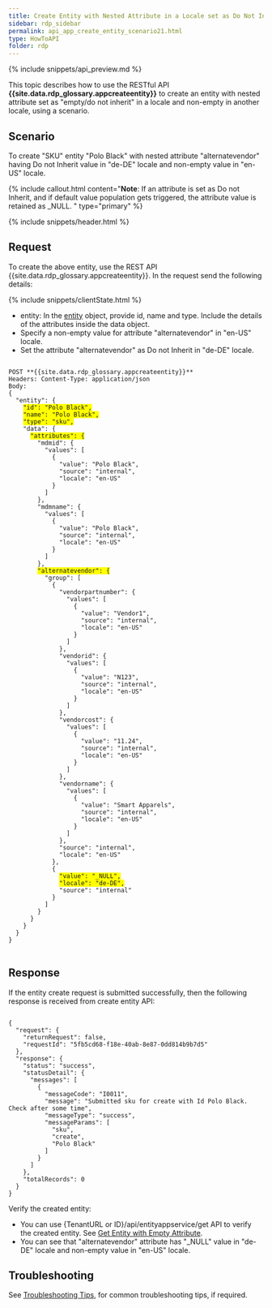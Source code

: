 ```yaml
---
title: Create Entity with Nested Attribute in a Locale set as Do Not Inherit
sidebar: rdp_sidebar
permalink: api_app_create_entity_scenario21.html
type: HowToAPI
folder: rdp
---
```


{% include snippets/api_preview.md %}

This topic describes how to use the RESTful API **{{site.data.rdp_glossary.appcreateentity}}** to create an entity with nested attribute set as "empty/do not inherit" in a locale and non-empty in another locale, using a scenario. 

## Scenario

To create "SKU" entity "Polo Black" with nested attribute "alternatevendor" having Do not Inherit value in "de-DE" locale and non-empty value in "en-US" locale. 

{% include callout.html content="**Note**: If an attribute is set as Do not Inherit, and if default value population gets triggered, the attribute value is retained as _NULL.
" type="primary" %}

{% include snippets/header.html %}

## Request

To create the above entity, use the REST API {{site.data.rdp_glossary.appcreateentity}}. In the request send the following details:
  
{% include snippets/clientState.html %}
* entity: In the [entity](api_entity_object_structure.html) object, provide id, name and type. Include the details of the attributes inside the data object. 
* Specify a non-empty value for attribute "alternatevendor" in "en-US" locale.
* Set the attribute "alternatevendor" as Do not Inherit in "de-DE" locale.

<pre>
<code>
POST **{{site.data.rdp_glossary.appcreateentity}}**
Headers: Content-Type: application/json
Body:
{
  "entity": {
    <span style="background-color: #FFFF00">"id": "Polo Black",</span>
    <span style="background-color: #FFFF00">"name": "Polo Black",</span>
    <span style="background-color: #FFFF00">"type": "sku",</span>
    "data": {
      <span style="background-color: #FFFF00">"attributes": {</span>
        "mdmid": {
          "values": [
            {
              "value": "Polo Black",
              "source": "internal",
              "locale": "en-US"
            }
          ]
        },
        "mdmname": {
          "values": [
            {
              "value": "Polo Black",
              "source": "internal",
              "locale": "en-US"
            }
          ]
        },
        <span style="background-color: #FFFF00">"alternatevendor": {</span>
          "group": [
            {
              "vendorpartnumber": {
                "values": [
                  {
                    "value": "Vendor1",
                    "source": "internal",
                    "locale": "en-US"
                  }
                ]
              },
              "vendorid": {
                "values": [
                  {
                    "value": "N123",
                    "source": "internal",
                    "locale": "en-US"
                  }
                ]
              },
              "vendorcost": {
                "values": [
                  {
                    "value": "11.24",
                    "source": "internal",
                    "locale": "en-US"
                  }
                ]
              },
              "vendorname": {
                "values": [
                  {
                    "value": "Smart Apparels",
                    "source": "internal",
                    "locale": "en-US"
                  }
                ]
              },
              "source": "internal",
              "locale": "en-US"
            },
            {
              <span style="background-color: #FFFF00">"value": "_NULL",</span>
              <span style="background-color: #FFFF00">"locale": "de-DE",</span>
              "source": "internal"
            }
          ]
        }
      }
    }
  }
}
</code>
</pre> 

## Response

If the entity create request is submitted successfully, then the following response is received from create entity API:

<pre><code>
{
  "request": {
    "returnRequest": false,
    "requestId": "5fb5cd68-f18e-40ab-8e87-0dd814b9b7d5"
  },
  "response": {
    "status": "success",
    "statusDetail": {
      "messages": [
        {
          "messageCode": "I0011",
          "message": "Submitted sku for create with Id Polo Black. Check after some time",
          "messageType": "success",
          "messageParams": [
            "sku",
            "create",
            "Polo Black"
          ]
        }
      ]
    },
    "totalRecords": 0
  }
}
</code></pre> 

Verify the created entity:<br>
* You can use {TenantURL or ID}/api/entityappservice/get API to verify the created entity. See [Get Entity with Empty Attribute](api_app_get_entity_scenario27.html).
* You can see that "alternatevendor" attribute has "_NULL" value in "de-DE" locale and non-empty value in "en-US" locale.

## Troubleshooting

See [Troubleshooting Tips](api_troubleshooting_tips.html), for common troubleshooting tips, if required.
